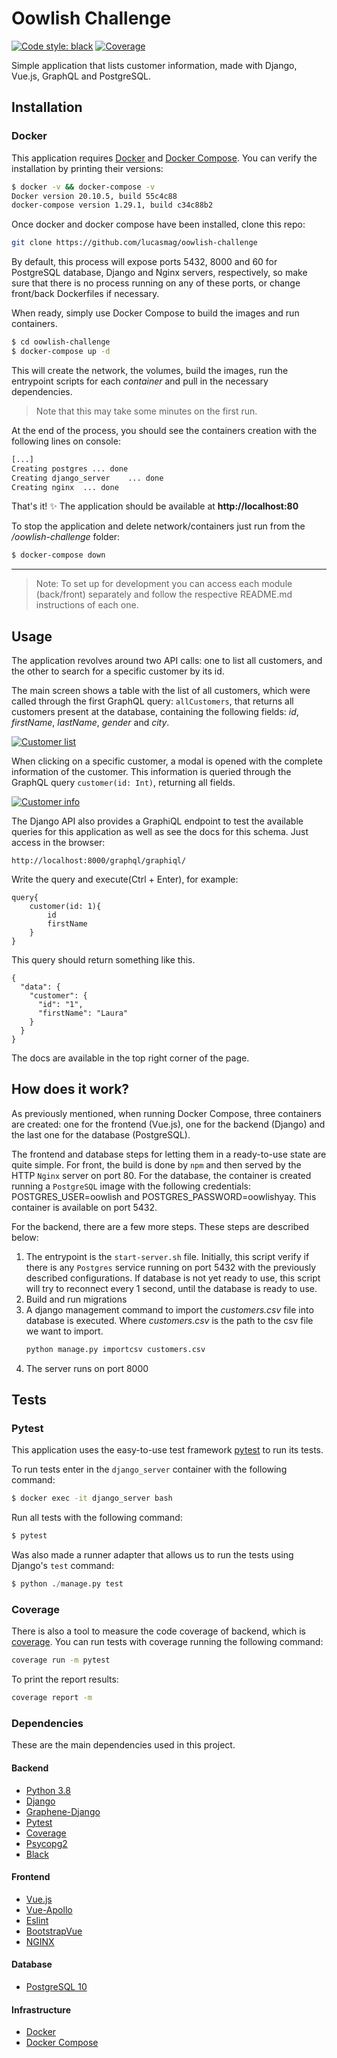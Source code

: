 # Oowlish Challenge
[![Code style: black](https://img.shields.io/badge/code%20style-black-000000.svg)](https://github.com/psf/black)
[![Coverage](https://github.com/lucasmag/oowlish-challenge/blob/master/back/customerinfo/tests/utils/coverage.svg)](https://github.com/lucasmag/oowlish-challenge)

Simple application that lists customer information, made with Django, Vue.js, GraphQL and PostgreSQL.

## Installation
### Docker
This application requires [Docker](https://docs.docker.com/engine/install/) and [Docker Compose](https://docs.docker.com/compose/install/).
You can verify the installation by printing their versions:
```bash
$ docker -v && docker-compose -v 
Docker version 20.10.5, build 55c4c88
docker-compose version 1.29.1, build c34c88b2
```
Once docker and docker compose have been installed, clone this repo:
```bash
git clone https://github.com/lucasmag/oowlish-challenge
```
By default, this process will expose ports 5432, 8000 and 60 for PostgreSQL database, Django and Nginx servers, respectively, so make sure that there is no process running on any of these ports, or change front/back Dockerfiles if necessary. 

When ready, simply use Docker Compose to build the images and run containers.

```bash
$ cd oowlish-challenge
$ docker-compose up -d
```

This will create the network, the volumes, build the images, run the entrypoint scripts for each _container_ and pull in the necessary dependencies.
> Note that this may take some minutes on the first run.

At the end of the process, you should see the containers creation with the following lines on console:

```bash
[...]
Creating postgres ... done
Creating django_server    ... done
Creating nginx  ... done
```

That's it! ✨
The application should be available at **http://localhost:80**

To stop the application and delete network/containers just run from the */oowlish-challenge* folder:

```bash
$ docker-compose down
```

---

> Note: To set up for development you can access each module (back/front) separately and follow the respective README.md instructions of each one.

## Usage ###
The application revolves around two API calls: one to list all customers, and the other to search for a specific customer by its id.

The main screen shows a table with the list of all customers, which were called through the first GraphQL query: `allCustomers`, that returns all customers present at the database, containing the following fields: *id*, *firstName*, *lastName*, *gender* and *city*.

[![Customer list](https://github.com/lucasmag/oowlish-challenge/blob/master/front/src/assets/customer-list.png)](https://github.com/lucasmag/oowlish-challenge)

When clicking on a specific customer, a modal is opened with the complete information of the customer. 
This information is queried through the GraphQL query `customer(id: Int)`, returning all fields.

[![Customer info](https://github.com/lucasmag/oowlish-challenge/blob/master/front/src/assets/customer-info.png)](https://github.com/lucasmag/oowlish-challenge)

The Django API also provides a GraphiQL endpoint to test the available queries for this application as well as see the docs for this schema. Just access in the browser:
```
http://localhost:8000/graphql/graphiql/
```

Write the query and execute(Ctrl + Enter), for example:
```gql
query{
    customer(id: 1){
        id
        firstName
    }
}
```
This query should return something like this.
```gql
{
  "data": {
    "customer": {
      "id": "1",
      "firstName": "Laura"
    }
  }
}
```
The docs are available in the top right corner of the page.

## How does it work? ###
As previously mentioned, when running Docker Compose, three containers are created: one for the frontend (Vue.js), one for the backend (Django) and the last one for the database (PostgreSQL).

The frontend and database steps for letting them in a ready-to-use state are quite simple. For front, the build is done by `npm` and then served by the HTTP `Nginx` server on port 80.
For the database, the container is created running a `PostgreSQL` image with the following credentials: POSTGRES_USER=oowlish and POSTGRES_PASSWORD=oowlishyay. This container is available on port 5432.

For the backend, there are a few more steps. These steps are described below:
1. The entrypoint is the `start-server.sh` file. Initially, this script verify if there is any `Postgres` service running on port 5432 with the previously described configurations. If database is not yet ready to use, this script will try to reconnect every 1 second, until the database is ready to use.
2. Build and run migrations
3. A django management command to import the *customers.csv* file into database is executed. Where *customers.csv* is the path to the csv file we want to import.
    ```python
    python manage.py importcsv customers.csv
    ```
4. The server runs on port 8000

## Tests ##
### Pytest ###
This application uses the easy-to-use test framework [pytest](https://docs.pytest.org/en/6.2.x/) to run its tests.

To run tests enter in the `django_server` container with the following command:
```bash
$ docker exec -it django_server bash
```

Run all tests with the following command:
```python
$ pytest
```

Was also made a runner adapter that allows us to run the tests using Django's `test` command:
```python
$ python ./manage.py test
```

### Coverage ###
There is also a tool to measure the code coverage of backend, which is [coverage](https://coverage.readthedocs.io/en/coverage-5.5/#). You can run tests with coverage running the following command:
```bash
coverage run -m pytest
```

To print the report results:
```bash
coverage report -m
```

### Dependencies ###
These are the main dependencies used in this project.

#### Backend
+ [Python 3.8](https://www.python.org/)
+ [Django](https://www.djangoproject.com/)
+ [Graphene-Django](https://docs.graphene-python.org/projects/django/en/latest/)
+ [Pytest](https://docs.pytest.org/en/6.2.x/index.html)
+ [Coverage](https://coverage.readthedocs.io/en/coverage-5.5/#)
+ [Psycopg2](https://pypi.org/project/psycopg2/)
+ [Black](https://black.readthedocs.io/en/stable/)

#### Frontend
+ [Vue.js](https://vuejs.org/)
+ [Vue-Apollo](https://apollo.vuejs.org/)
+ [Eslint](https://eslint.org/)
+ [BootstrapVue](https://bootstrap-vue.org/)
+ [NGINX](https://www.nginx.com/)

#### Database
+ [PostgreSQL 10](https://www.postgresql.org/)

#### Infrastructure
+ [Docker](https://docs.docker.com/engine/install/)
+ [Docker Compose](https://docs.docker.com/compose/install/)
